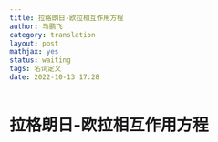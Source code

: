 ```yaml
---
title: 拉格朗日-欧拉相互作用方程
author: 马鹏飞
category: translation
layout: post
mathjax: yes
status: waiting
tags: 名词定义
date: 2022-10-13 17:28
---
```

# 拉格朗日-欧拉相互作用方程

